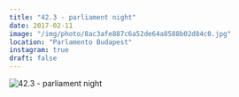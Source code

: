 ```yaml
---
title: "42.3 - parliament night"
date: 2017-02-11
image: "/img/photo/8ac3afe887c6a52de64a8588b02d84c0.jpg"
location: "Parlamento Budapest"
instagram: true
draft: false
---
```


![42.3 - parliament night](/img/photo/8ac3afe887c6a52de64a8588b02d84c0.jpg)
